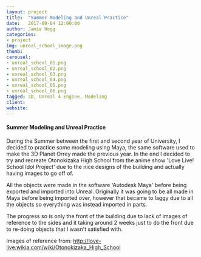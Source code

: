 ```yaml
---
layout: project
title:  "Summer Modeling and Unreal Practice"
date:   2017-09-04 12:00:00
author: Jamie Hogg
categories:
- project
img: unreal_school_image.png
thumb: 
carousel:
- unreal_school_01.png
- unreal_school_02.png
- unreal_school_03.png
- unreal_school_04.png
- unreal_school_05.png
- unreal_school_06.png
tagged: 3D, Unreal 4 Engine, Modeling
client: 
website: 
---
```

#### Summer Modeling and Unreal Practice
During the Summer between the first and second year of University, I decided to practice some modeling using Maya, the same software used to make the 3D Planet Orrey made the previous year. In the end I decided to try and recreate Otonokizaka High School from the anime show 'Love Live! School Idol Project' due to the nice designs of the building and actually having images to go off of.

All the objects were made in the software 'Autodesk Maya' before being exported and imported into Unreal. Originally it was going to be all made in Maya before being imported over, however that became to laggy due to all the objects so everything was instead imported in parts.

The progress so is only the front of the building due to lack of images of reference to the sides and it taking around 2 weeks just to do the front due to re-doing objects that I wasn't satisfied with.

Images of reference from:
<http://love-live.wikia.com/wiki/Otonokizaka_High_School>
